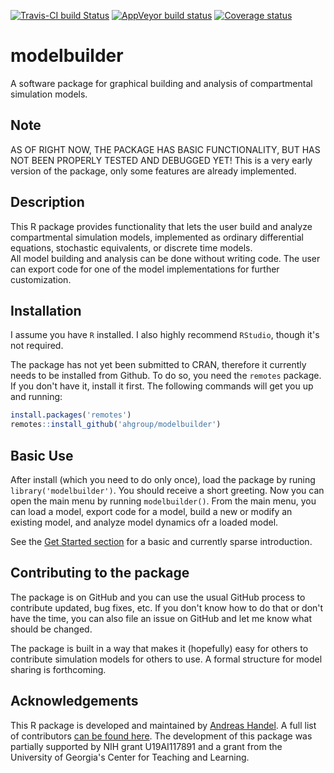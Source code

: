 [![Travis-CI build Status](https://travis-ci.org/ahgroup/modelbuilder.svg?branch=master)](https://travis-ci.org/ahgroup/modelbuilder)
[![AppVeyor build status](https://ci.appveyor.com/api/projects/status/github/ahgroup/modelbuilder?branch=master&svg=true)](https://ci.appveyor.com/project/ahgroup/modelbuilder)
[![Coverage status](https://codecov.io/gh/ahgroup/modelbuilder/branch/master/graph/badge.svg)](https://codecov.io/github/ahgroup/modelbuilder?branch=master)


# modelbuilder
A software package for graphical building and analysis of compartmental simulation models.

## Note
AS OF RIGHT NOW, THE PACKAGE HAS BASIC FUNCTIONALITY, BUT HAS NOT BEEN PROPERLY TESTED AND DEBUGGED YET!
This is a very early version of the package, only some features are already implemented.


## Description
This R package provides functionality that lets the user build and analyze compartmental simulation models, implemented as ordinary differential equations, stochastic equivalents, or discrete time models.   
All model building and analysis can be done without writing code. The user can export code for one of the model implementations for further customization.


## Installation
I assume you have `R` installed. I also highly recommend `RStudio`, though it's not required.

The package has not yet been submitted to CRAN, therefore it currently needs to be installed from Github. To do so, you need the `remotes` package. If you don't have it, install it first. The following commands will get you up and running:

```r
install.packages('remotes')
remotes::install_github('ahgroup/modelbuilder')
```

## Basic Use
After install (which you need to do only once), load the package by runing `library('modelbuilder')`. You should receive a short greeting. Now you can open the main menu by running `modelbuilder()`. From the main menu, you can load a model, export code for a model, build a new or modify an existing model, and analyze model dynamics ofr a loaded model.

See the [Get Started section](https://ahgroup.github.io/modelbuilder/articles/modelbuilder.html) for a basic and currently sparse introduction.




## Contributing to the package
The package is on GitHub and you can use the usual GitHub process to contribute updated, bug fixes, etc. If you don't know how to do that or don't have the time, you can also file an issue on GitHub and let me know what should be changed. 

The package is built in a way that makes it (hopefully) easy for others to contribute simulation models for others to use. A formal structure for model sharing is forthcoming.


## Acknowledgements 
This R package is developed and maintained by [Andreas Handel](https://www.andreashandel.com/). A full list of contributors [can be found here](https://ahgroup.github.io/modelbuilder/authors.html). The development of this package was partially supported by NIH grant U19AI117891 and a grant from the University of Georgia's Center for Teaching and Learning. 
